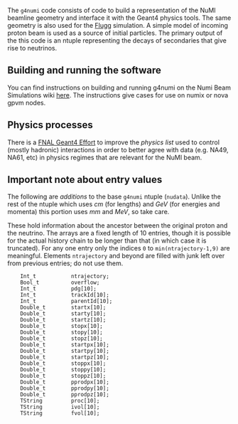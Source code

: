 The `g4numi` code consists of code to build a representation of the NuMI
beamline geometry and interface it with the Geant4 physics tools. The
same geometry is also used for the [Flugg](https://cdcvs.fnal.gov/redmine/projects/numi-beam-sim/wiki/Flugg) simulation. A simple
model of incoming proton beam is used as a source of initial particles.
The primary output of the this code is an ntuple representing the decays
of secondaries that give rise to neutrinos.

## Building and running the software

You can find instructions on building and running g4numi on the Numi Beam 
Simulations wiki [here](https://github.com/NuSoftHEP/g4numi/wiki/How-to-build-and-run-the-main-modern-g4-branch). 
The instructions give cases for use on numix or nova gpvm nodes.

## Physics processes

There is a [FNAL Geant4
Effort](https://sharepoint.fnal.gov/project/geant4-pub/SitePages/Home.aspx)
to improve the *physics list* used to control (mostly hadronic)
interactions in order to better agree with data (e.g. NA49, NA61, etc)
in physics regimes that are relevant for the NuMI beam.

## Important note about entry values

The following are *additions* to the base `g4numi` ntuple (`nudata`).
Unlike the rest of the ntuple which uses *cm* (for lengths) and *GeV*
(for energies and momenta) this portion uses *mm* and *MeV*, so take
care.

These hold information about the ancestor between the original proton
and the neutrino. The arrays are a fixed length of 10 entries, though it
is possible for the actual history chain to be longer than that (in
which case it is truncated). For any one entry only the indices `0` to
`min(ntrajectory-1,9)` are meaningful. Elements `ntrajectory` and beyond
are filled with junk left over from previous entries; do not use them.

        Int_t           ntrajectory;
        Bool_t          overflow;
        Int_t           pdg[10];
        Int_t           trackId[10];
        Int_t           parentId[10];
        Double_t        startx[10];
        Double_t        starty[10];
        Double_t        startz[10];
        Double_t        stopx[10];
        Double_t        stopy[10];
        Double_t        stopz[10];
        Double_t        startpx[10];
        Double_t        startpy[10];
        Double_t        startpz[10];
        Double_t        stoppx[10];
        Double_t        stoppy[10];
        Double_t        stoppz[10];
        Double_t        pprodpx[10];
        Double_t        pprodpy[10];
        Double_t        pprodpz[10];
        TString         proc[10];
        TString         ivol[10];
        TString         fvol[10];
